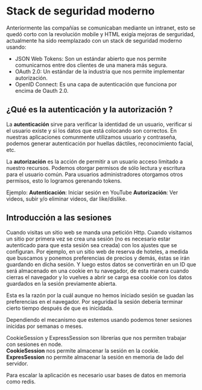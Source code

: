 # Stack de seguridad moderno
Anteriormente las compañías se comunicaban mediante un intranet, esto se quedó corto con la revolución mobile y HTML exigía mejoras de serguridad, actualmente ha sido reemplazado con un stack de seguridad moderno usando:

- JSON Web Tokens: Son un estándar abierto que nos permite comunicarnos entre dos clientes de una manera más segura.
- OAuth 2.0: Un estándar de la industria que nos permite implementar autorización.
- OpenID Connect: Es una capa de autenticación que funciona por encima de Oauth 2.0.

## ¿Qué es la autenticación y la autorización ?

La **autenticación** sirve para verificar la identidad de un usuario, verificar si el usuario existe y si los datos que está colocando son correctos. En nuestras aplicaciones comunmente utilizamos usuario y contraseña, podemos generar autenticación por huellas dáctiles, reconocimiento facial, etc.

La **autorización** es la acción de permitir a un usuario acceso limitado a nuestro recursos. Podemos otorgar permisos de sólo lectura y escritura para el usuario común. Para usuarios administradores otorgamos otros permisos, esto lo logramos gerenando tokens.  

Ejemplo:
**Autenticación**: Iniciar sesión en YouTube
**Autorización**: Ver videos, subir y/o eliminar videos, dar like/dislike.

## Introducción a las sesiones

Cuando visitas un sitio web se manda una petición Http.
Cuando visitamos un sitio por primera vez se crea una sesión (no es necesario estar autenticado para que esta sesión sea creada) con los ajustes que se configuran. Por ejemplo, en un sitio web de reserva de hoteles, a medida que buscamos y ponemos preferencias de precios y demás, éstas se irán guardando en dicha sesión. Y luego estos datos se convertirán en un ID que será almacenado en una cookie en tu navegador, de esta manera cuando cierras el navegador y lo vuelves a abrir se carga esa cookie con los datos guardados en la sesión previamente abierta.  

Esta es la razón por la cuál aunque no hemos iniciado sesión se guadan las preferencias en el navegador. Por seguridad la sesión debería terminar cierto tiempo después de que es inicidada.  

Dependiendo el mecanismo que estemos usando podemos tener sesiones inicidas por semanas o meses.  

CookieSession y ExpressSession son librerías que nos permiten trabajar con sesiones en node.  
**CookieSession** nos permite almacenar la sesión en la cookie.  
**ExpresSession** no permite almacenar la sesión en memoria de lado del servidor.

Para escalar la aplicación es necesario usar bases de datos en memoria como redis.
